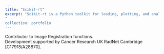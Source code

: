 ```yaml
---
title: "Scikit-rt"
excerpt: "Scikit-rt is a Python toolkit for loading, plotting, and analysing radiotherapy data in DICOM and NIfTI formats. It includes image registration via elastix and NiftyReg, single- and multi-atlas segmentation, and region-of-interest (ROI) comparisons. <br/><img src="https://github.com/user-attachments/assets/47835c6f-73f1-420e-95db-b60ab79fe939">
"
collection: portfolio
---
```


Contributor to Image Registration functions. 
<br>
Development supported by Cancer Research UK RadNet Cambridge [C17918/A28870].
